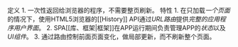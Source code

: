 定义
	1. 一次性返回给浏览器的程序，不需要整页刷新。
特性
	1. 在只加载*一个页面*的情况下，使用HTML5浏览器的[[History]] API通过*URL路由*提供*完整的应用程序用户界面*。
	2. SPA[[库、框架|框架]]在APP运行期间负责管理APP的*状态*以及*UI组件*。
	3. 通过路由控制前面页面变化，做局部更新，而不刷新整个页面。
